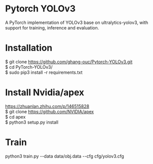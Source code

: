 # Pytorch YOLOv3
A PyTorch implementation of YOLOv3 base on ultralytics-yolov3, with support for training, inference and evaluation.

# Installation
$ git clone https://github.com/ghang-ouc/Pytorch-YOLOv3.git  
$ cd PyTorch-YOLOv3/  
$ sudo pip3 install -r requirements.txt  

# Install Nvidia/apex  
https://zhuanlan.zhihu.com/p/146515828  
$ git clone https://github.com/NVIDIA/apex  
$ cd apex  
$ python3 setup.py install

# Train
python3 train.py --data data/obj.data  --cfg cfg/yolov3.cfg
